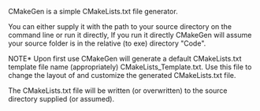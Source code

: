 CMakeGen is a simple CMakeLists.txt file generator.

You can either supply it with the path to your source directory on the command line or run it directly,
If you run it directly CMakeGen will assume your source folder is in the relative (to exe) directory "Code".

NOTE*
Upon first use CMakeGen will generate a default CMakeLists.txt template file name (appropriately) CMakeLists_Template.txt.
Use this file to change the layout of and customize the generated CMakeLists.txt file.

The CMakeLists.txt file will be written (or overwritten) to the source directory supplied (or assumed).